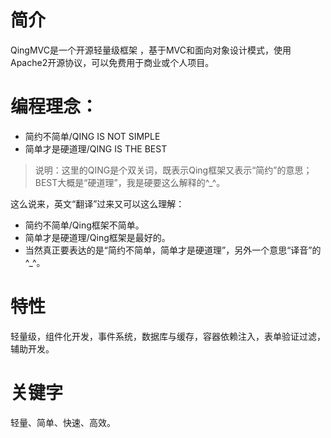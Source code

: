 
# 简介

QingMVC是一个开源轻量级框架 ，基于MVC和面向对象设计模式，使用Apache2开源协议，可以免费用于商业或个人项目。 

# 编程理念：

- 简约不简单/QING IS NOT SIMPLE
- 简单才是硬道理/QING IS THE BEST

> 说明：这里的QING是个双关词，既表示Qing框架又表示“简约”的意思；BEST大概是“硬道理”，我是硬要这么解释的^_^。

这么说来，英文“翻译”过来又可以这么理解：

- 简约不简单/Qing框架不简单。
- 简单才是硬道理/Qing框架是最好的。
- 当然真正要表达的是“简约不简单，简单才是硬道理”，另外一个意思“译音”的^_^。

# 特性

轻量级，组件化开发，事件系统，数据库与缓存，容器依赖注入，表单验证过滤，辅助开发。

# 关键字

轻量、简单、快速、高效。
